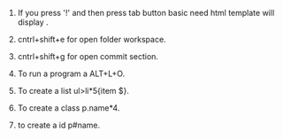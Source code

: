 1. If you press '!' and then press tab button basic need html template will display .

2. cntrl+shift+e for open folder workspace.

3. cntrl+shift+g for open commit section.

4. To run a program a ALT+L+O.

5. To create a list ul>li*5{item $}.
 
6. To create a class p.name*4.

7. to create a id p#name.

